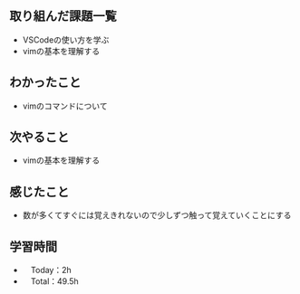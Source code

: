 ## 取り組んだ課題一覧
- VSCodeの使い方を学ぶ
- vimの基本を理解する

## わかったこと
- vimのコマンドについて

## 次やること
- vimの基本を理解する

## 感じたこと
- 数が多くてすぐには覚えきれないので少しずつ触って覚えていくことにする

## 学習時間
- 　Today：2h
- 　Total：49.5h
